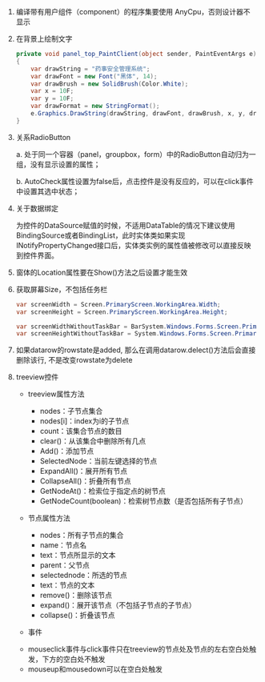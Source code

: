 1. 编译带有用户组件（component）的程序集要使用 AnyCpu，否则设计器不显示
2. 在背景上绘制文字

    ```csharp
    private void panel_top_PaintClient(object sender, PaintEventArgs e)
    {
        var drawString = "药事安全管理系统";
        var drawFont = new Font("黑体", 14);
        var drawBrush = new SolidBrush(Color.White);
        var x = 10F;
        var y = 10F;
        var drawFormat = new StringFormat();
        e.Graphics.DrawString(drawString, drawFont, drawBrush, x, y, drawFormat);
    }
    ```
3. 关系RadioButton

    a. 处于同一个容器（panel，groupbox，form）中的RadioButton自动归为一组，没有显示设置的属性；

    b. AutoCheck属性设置为false后，点击控件是没有反应的，可以在click事件中设置其选中状态；

4. 关于数据绑定

    为控件的DataSource赋值的时候，不适用DataTable的情况下建议使用BindingSource或者BindingList<T>，此时实体类如果实现INotifyPropertyChanged接口后，实体类实例的属性值被修改可以直接反映到控件界面。

5. 窗体的Location属性要在Show()方法之后设置才能生效

6. 获取屏幕Size，不包括任务栏

    ```csharp
    var screenWidth = Screen.PrimaryScreen.WorkingArea.Width;
    var screenHeight = Screen.PrimaryScreen.WorkingArea.Height;

    var screenWidthWithoutTaskBar = BarSystem.Windows.Forms.Screen.PrimaryScreen.Bounds.Width
    var screenHeightWithoutTaskBar = System.Windows.Forms.Screen.PrimaryScreen.Bounds.Height
    ```

7. 如果datarow的rowstate是added, 那么在调用datarow.delect()方法后会直接删除该行, 不是改变rowstate为delete

8. treeview控件
    + treeview属性方法
        - nodes：子节点集合
        - nodes[i]：index为i的子节点
        - count：该集合节点的数目
        - clear()：从该集合中删除所有几点
        - Add()：添加节点
        - SelectedNode：当前左键选择的节点
        - ExpandAll()：展开所有节点
        - CollapseAll()：折叠所有节点
        - GetNodeAt()：检索位于指定点的树节点
        - GetNodeCount(boolean)：检索树节点数（是否包括所有子节点）
        
    + 节点属性方法
        - nodes：所有子节点的集合
        - name：节点名
        - text：节点所显示的文本
        - parent：父节点
        - selectednode：所选的节点
        - text：节点的文本
        - remove()：删除该节点
        - expand()：展开该节点（不包括子节点的子节点）
        - collapse()：折叠该节点
    + 事件
    - mouseclick事件与click事件只在treeview的节点处及节点的左右空白处触发，下方的空白处不触发
    - mouseup和mousedown可以在空白处触发














